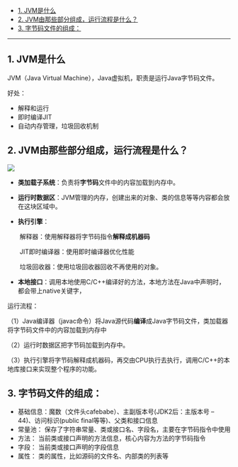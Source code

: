 - [1. JVM是什么](#1-jvm是什么)
- [2. JVM由那些部分组成，运行流程是什么？](#2-jvm由那些部分组成运行流程是什么)
- [3. 字节码文件的组成：](#3-字节码文件的组成)


---
## 1. JVM是什么

JVM（Java Virtual Machine），Java虚拟机，职责是运行Java字节码文件。

好处：
- 解释和运行
- 即时编译JIT
- 自动内存管理，垃圾回收机制

##  2. JVM由那些部分组成，运行流程是什么？

![](https://cdn.jsdelivr.net/gh/sword4869/pic1@main/images/202406211035673.png)

- **类加载子系统**：负责将**字节码**文件中的内容加载到内存中。

- **运行时数据区**：JVM管理的内存，创建出来的对象、类的信息等等内容都会放在这块区域中。

- **执行引擎**：

  ​	解释器：使用解释器将字节码指令**解释成机器码**

  ​	JIT即时编译器：使用即时编译器优化性能

  ​	垃圾回收器：使用垃圾回收器回收不再使用的对象。

- **本地接口**：调用本地使用C/C++编译好的方法，本地方法在Java中声明时，都会带上native关键字，

运行流程：

（1）Java编译器（javac命令）将Java源代码**编译**成Java字节码文件，类加载器将字节码文件中的内容加载到内存中

（2）运行时数据区把字节码加载到内存中。

（3）执行引擎将字节码解释成机器码，再交由CPU执行去执行，调用C/C++的本地库接口来实现整个程序的功能。

## 3. 字节码文件的组成：
- 基础信息：魔数（文件头cafebabe）、主副版本号(JDK2后：主版本号 – 44)、访问标识(public final等等)、父类和接口信息
- 常量池： 保存了字符串常量、类或接口名、字段名，主要在字节码指令中使用
- 方法： 当前类或接口声明的方法信息，核心内容为方法的字节码指令
- 字段： 当前类或接口声明的字段信息
- 属性： 类的属性，比如源码的文件名、内部类的列表等

